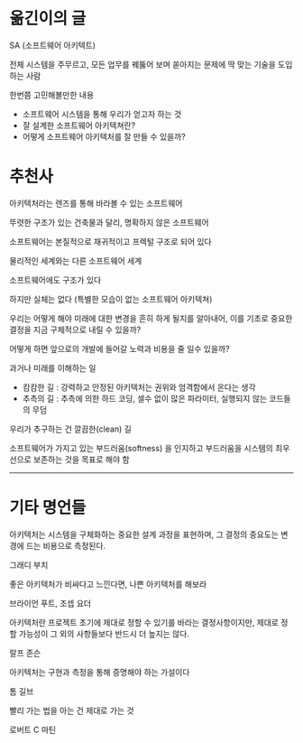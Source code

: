 # 옮긴이의 글

SA (소프트웨어 아키텍트)

전체 시스템을 주무르고, 모든 업무를 꿰뚫어 보며 쏟아지는 문제에 딱 맞는 기술을 도입하는 사람

한번쯤 고민해볼만한 내용

- 소프트웨어 시스템을 통해 우리가 얻고자 하는 것
- 잘 설계한 소프트웨어 아키텍쳐란?
- 어떻게 소프트웨어 아키텍처를 잘 만들 수 있을까?

# 추천사

아키텍처라는 렌즈를 통해 바라볼 수 있는 소프트웨어

뚜렷한 구조가 있는 건축물과 달리, 명확하지 않은 소프트웨어

소프트웨어는 본질적으로 재귀적이고 프렉털 구조로 되어 있다

물리적인 세계와는 다른 소프트웨어 세계

소프트웨어에도 구조가 있다 

하지만 실체는 없다 (특별한 모습이 없는 소프트웨어 아키텍쳐)

우리는 어떻게 해야 미래에 대한 변경을 흔히 하게 될지를 알아내어, 
이를 기초로 중요한 결정을 지금 구체적으로 내릴 수 있을까? 

어떻게 하면 앞으로의 개발에 들어갈 노력과 비용을 줄 일수 있을까?

과거나 미래를 이해하는 일

- 캄캄한 길 : 강력하고 안정된 아키텍처는 권위와 엄격함에서 온다는 생각
- 추측의 길 : 추측에 의한 하드 코딩, 셀수 없이 많은 파라미터, 실행되지 않는 코드들의 무덤

우리가 추구하는 건 깔끔한(clean) 길

소프트웨어가 가지고 있는 부드러움(softness) 을 인지하고 
부드러움을 시스템의 최우선으로 보존하는 것을 목표로 해야 함

---

# 기타 명언들

아키텍처는  시스템을 구체화하는 중요한 설계 과정을 표현하며, 
그 결정의 중요도는 변경에 드는 비용으로 측정된다.

그래디 부치

좋은 아키텍처가 비싸다고 느낀다면, 나쁜 아키텍처를 해보라

브라이언 푸트, 조셉 요더

아키텍처란 프로젝트 초기에 제대로 정할 수 있기를 바라는 결정사항이지만, 
제대로 정할 가능성이 그 외의 사항들보다 반드시 더 높지는 않다.

랄프 존슨

아키텍처는 구현과 측정을 통해 증명해야 하는 가설이다

톰 길브

빨리 가는 법을 아는 건 제대로 가는 것

로버트 C 마틴

